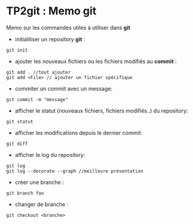 # TP2git : Memo git

Memo sur les commandes utiles à utiliser dans **git**

- initialiliser un repository **git** :
```git
git init
```
- ajouter les nouveaux fichiers ou les fichiers modifiés au **commit** :
```git
git add . //tout ajouter
git add <File> // ajouter un fichier spécifique
```
- commiter un commit avec un message:
```git
git commit -m "message"
```
- afficher le statut (nouveaux fichiers, fichiers modifiés..) du repository:
```git
git statut
```
- afficher les modifications depuis le dernier commit:
```git
git diff
```
- afficher le log du repository:
```git
git log
git log --decorate --graph //meilleure présentation
```
- créer une branche :
```git
git branch foo
```
- changer de branche :
```git
git checkout <branche>
```
